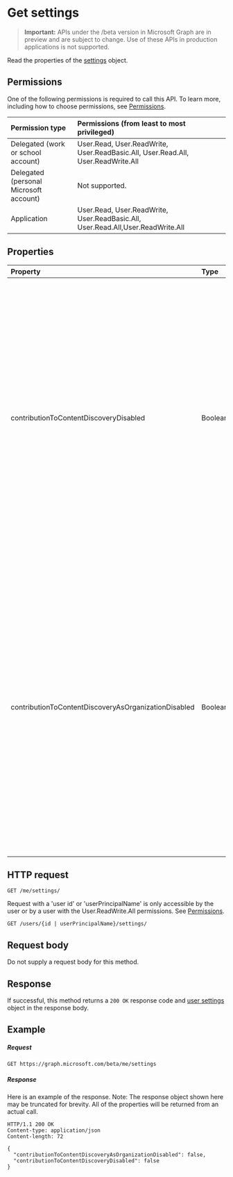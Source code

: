 # Get settings

> **Important:** APIs under the /beta version in Microsoft Graph are in preview and are subject to change. Use of these APIs in production applications is not supported.

Read the properties of the [settings](../resources/user_settings.md) object.

## Permissions

One of the following permissions is required to call this API. To learn more, including how to choose permissions, see [Permissions](../concepts/permissions_reference.md).

|Permission type      | Permissions (from least to most privileged)              |
|:--------------------|:---------------------------------------------------------|
|Delegated (work or school account) | User.Read, User.ReadWrite, User.ReadBasic.All, User.Read.All, User.ReadWrite.All    |
|Delegated (personal Microsoft account) | Not supported.    |
|Application | User.Read, User.ReadWrite, User.ReadBasic.All, User.Read.All,User.ReadWrite.All |

## Properties

| Property	   | Type	|Description|
|:---------------|:--------|:----------|
|contributionToContentDiscoveryDisabled|Boolean|When set to true, the delegate access to the user's [Trending](../resources/insights_trending.md) API is disabled. When set to true, documents in the user's Office Delve are disabled. When set to true, the relevancy of the content displayed in Office 365, for example in Suggested sites SharePoint Home and the Discover view in OneDrive for Business is affected. Users can control this setting in [Office Delve](https://support.office.com/en-us/article/are-my-documents-safe-in-office-delve-f5f409a2-37ed-4452-8f61-681e5e1836f3?ui=en-US&rs=en-US&ad=US#bkmk_optout). |
|contributionToContentDiscoveryAsOrganizationDisabled|Boolean|Reflects the [organization level setting](https://support.office.com/en-us/article/office-delve-for-office-365-admins-54f87a42-15a4-44b4-9df0-d36287d9531b#bkmk_delveonoff) controlling delegate access to the [Trending](../resources/insights_trending.md) API. When set to true, the organization doesn't have access to Office Delve. The relevancy of the content displayed in Office 365, for example in Suggested sites SharePoint Home and the Discover view in OneDrive for Business is affected for the whole organization. The setting is controlled by administrators in the [SharePoint admin center](https://support.office.com/en-us/article/about-the-office-365-admin-center-758befc4-0888-4009-9f14-0d147402fd23?ui=en-US&rs=en-US&ad=US).|

## HTTP request

```http
GET /me/settings/
```

Request with a 'user id' or 'userPrincipalName' is only accessible by the user or by a user with the User.ReadWrite.All permissions. See [Permissions](../concepts/permissions_reference.md).

```http
GET /users/{id | userPrincipalName}/settings/
```

## Request body

Do not supply a request body for this method.

## Response

If successful, this method returns a `200 OK` response code and [user settings](../resources/user_settings.md) object in the response body.

## Example

##### Request

```http
GET https://graph.microsoft.com/beta/me/settings
```

##### Response

Here is an example of the response. Note: The response object shown here may be truncated for brevity. All of the properties will be returned from an actual call.

```http
HTTP/1.1 200 OK
Content-type: application/json
Content-length: 72

{
  "contributionToContentDiscoveryAsOrganizationDisabled": false,
  "contributionToContentDiscoveryDisabled": false
}
```